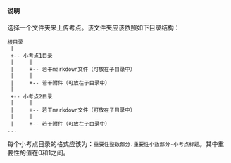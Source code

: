 #### 说明

选择一个文件夹来上传考点。该文件夹应该依照如下目录结构：

```
根目录
 |
 +-- 小考点1目录
 |     |
 |     +-- 若干markdown文件（可放在子目录中）
 |     |
 |     +-- 若干附件（可放在子目录中）
 |
 +-- 小考点2目录
 |     |
 |     +-- 若干markdown文件（可放在子目录中）
 |     |
 |     +-- 若干附件（可放在子目录中）
...
```

每个小考点目录的格式应该为：`重要性整数部分.重要性小数部分-小考点标题`。其中重要性的值在0和1之间。
